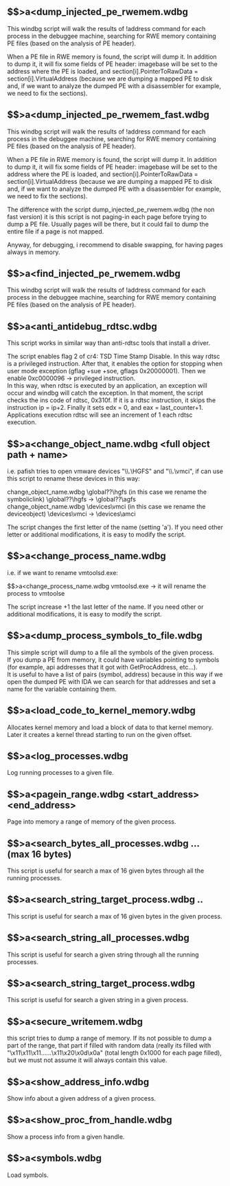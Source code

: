 
$$>a<dump_injected_pe_rwemem.wdbg <destination directory>
--------------------------------------------------------

This windbg script will walk the results of !address command for each process in the debuggee machine, 
searching for RWE memory containing PE files (based on the analysis of PE header). 
 
When a PE file in RWE memory is found, the script will dump it. In addition to dump it, it will fix 
some fields of PE header: imagebase will be set to the address where the PE is loaded, and 
section[i].PointerToRawData = section[i].VirtualAddress (because we are dumping a mapped PE to disk and,
if we want to analyze the dumped PE with a disassembler for example, we need to fix the sections).

$$>a<dump_injected_pe_rwemem_fast.wdbg  <destination directory>
---------------------------------------------------------------

This windbg script will walk the results of !address command for each process in the debuggee machine, 
searching for RWE memory containing PE files (based on the analysis of PE header). 

When a PE file in RWE memory is found, the script will dump it. In addition to dump it, it will fix 
some fields of PE header: imagebase will be set to the address where the PE is loaded, and 
section[i].PointerToRawData = section[i].VirtualAddress (because we are dumping a mapped PE to disk and,
if we want to analyze the dumped PE with a disassembler for example, we need to fix the sections).

The difference with the script dump_injected_pe_rwemem.wdbg (the non fast version) it is this script is
not paging-in each page before trying to dump a PE file. Usually pages will be there, but it could fail
to dump the entire file if a page is not mapped.

Anyway, for debugging, i recommend to disable swapping, for having pages always in memory.

$$>a<find_injected_pe_rwemem.wdbg
---------------------------------

This windbg script will walk the results of !address command for each process in the debuggee machine, 
searching for RWE memory containing PE files (based on the analysis of PE header). 

$$>a<anti_antidebug_rdtsc.wdbg
------------------------------

This script works in similar way than anti-rdtsc tools that install a driver.
  
The script enables flag 2 of cr4: TSD Time Stamp Disable. In this way rdtsc is a privileged instruction. 
After that, it enables the option  for stopping when user mode exception (gflag +sue +soe, gflags 0x20000001).
Then we enable 0xc0000096 -> privileged instruction.    
In this way, when rdtsc is executed by an application, an exception will occur and windbg will catch the exception.
In that moment, the script checks the ins code of rdtsc, 0x310f. If it is a rdtsc instruction, it skips 
the instruction ip = ip+2.
Finally it sets edx = 0, and eax = last_counter+1.
Applications execution rdtsc will see an increment of 1 each rdtsc execution.

$$>a<change_object_name.wdbg <full object path + name>                                                                                              
------------------------------------------------------

i.e. pafish tries to open vmware devices "\\\\.\\HGFS" and "\\\\.\\vmci", 
if can use this script to rename these devices in this way:           
                                                                                                                                                   
change_object_name.wdbg \\global??\\hgfs  (in this case we rename the symboliclink)   \\global??\\hgfs -> \\global??\\agfs                  
change_object_name.wdbg \\devices\\vmci   (in this case we rename the deviceobject)   \\devices\\vmci -> \\devices\\amci                    
                                                                                                                                                    
The script changes the first letter of the name (setting 'a'). 
If you need other letter or additional modifications, it is easy to modify the script.

$$>a<change_process_name.wdbg <main module of the process to be renamed>
------------------------------------------------------------------------

i.e. if we want to rename vmtoolsd.exe:

$$>a<change_process_name.wdbg vmtoolsd.exe   ->  it will rename the process to vmtoolse

The script increase +1 the last letter of the name. If you need other or additional modifications, 
it is easy to modify the script.
  
$$>a<dump_process_symbols_to_file.wdbg <path> <proc>                                                                                                 
----------------------------------------------------  
  
This simple script will dump to a file all the symbols of the given process.                                                                         
If you dump a PE from memory, it could have variables pointing to symbols (for example, api 
addresses that it got with GetProcAddress, etc...).      
It is useful to have a list of pairs (symbol, address) because in this way if we open the 
dumped PE with IDA we can search for that addresses and set a name for the variable containing them.                                                                                                     

$$>a<load_code_to_kernel_memory.wdbg <src code> <mem size> <offset start routine>
---------------------------------------------------------------------------------

Allocates kernel memory and load a block of data to that kernel memory. Later it creates a kernel thread
starting to run on the given offset.

$$>a<log_processes.wdbg <destination directory>
-----------------------------------------------

Log running processes to a given file.

$$>a<pagein_range.wdbg <start_address> <end_address> <process>
--------------------------------------------------------------

Page into memory a range of memory of the given process.

$$>a<search_bytes_all_processes.wdbg <byte1> <byte2> ... <byteN>       (max 16 bytes)
-------------------------------------------------------------------------------------

This script is useful for search a max of 16 given bytes through all the running processes.

$$>a<search_string_target_process.wdbg <proc> <byte1> <byte2> .. <byteN>
------------------------------------------------------------------------

This script is useful for search a max of 16 given bytes in the given process.

$$>a<search_string_all_processes.wdbg <string>
----------------------------------------------

This script is useful for search a given string through all the running processes.
  
$$>a<search_string_target_process.wdbg <proc> <string> 
-----------------------------------------------------

This script is useful for search a given string in a given process.

$$>a<secure_writemem.wdbg <start> <end> <process> <targetdir> <ext>
-------------------------------------------------------------------

this script tries to dump a range of memory. 
If its not possible to dump a part of the range, that part if filled with random data
(really its filled with "\x11\x11\x11......\x11\x20\x0d\x0a" (total length 0x1000 for each page filled), 
but we must not assume it will always contain this value.

$$>a<show_address_info.wdbg <address> <process>
-----------------------------------------------

Show info about a given address of a given process.

$$>a<show_proc_from_handle.wdbg <handle>
----------------------------------------

Show a process info from a given handle.

$$>a<symbols.wdbg
-----------------

Load symbols.


